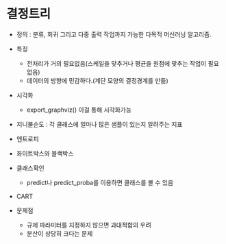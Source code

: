 # 결정트리
- 정의 : 분류, 회귀 그리고 다중 출력 작업까지 가능한 다목적 머신러닝 알고리즘.
- 특징
    - 전처리가 거의 필요없음(스케일을 맞추거나 평균을 원점에 맞추는 작업이 필요없음)
    - 데이터의 방향에 민감하다.(계단 모양의 결정경계를 만듦)

- 시각화
    - export_graphviz() 이걸 통해 시각화가능

- 지니불순도 : 각 클래스에 얼마나 많은 샘플이 있는지 알려주는 지표
- 엔트로피


- 화이트박스와 블랙박스 

- 클래스확인
    - predict나 predict_proba를 이용하면 클래스를 볼 수 있음


- CART

- 문제점
    - 규제 파라미터를 지정하지 않으면 과대적합의 우려
    - 분산이 상당히 크다는 문제